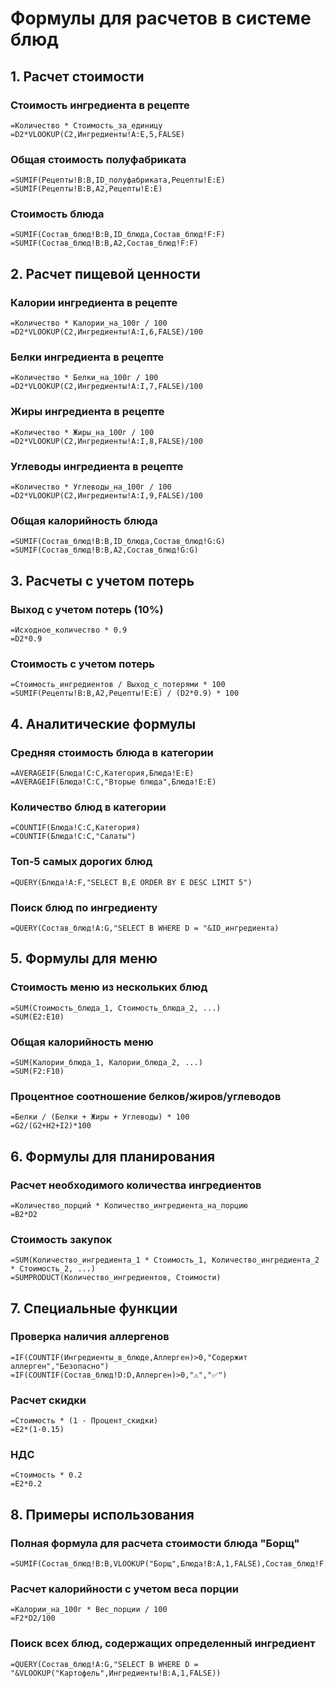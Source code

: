 # Формулы для расчетов в системе блюд

## 1. Расчет стоимости

### Стоимость ингредиента в рецепте
```
=Количество * Стоимость_за_единицу
=D2*VLOOKUP(C2,Ингредиенты!A:E,5,FALSE)
```

### Общая стоимость полуфабриката
```
=SUMIF(Рецепты!B:B,ID_полуфабриката,Рецепты!E:E)
=SUMIF(Рецепты!B:B,A2,Рецепты!E:E)
```

### Стоимость блюда
```
=SUMIF(Состав_блюд!B:B,ID_блюда,Состав_блюд!F:F)
=SUMIF(Состав_блюд!B:B,A2,Состав_блюд!F:F)
```

## 2. Расчет пищевой ценности

### Калории ингредиента в рецепте
```
=Количество * Калории_на_100г / 100
=D2*VLOOKUP(C2,Ингредиенты!A:I,6,FALSE)/100
```

### Белки ингредиента в рецепте
```
=Количество * Белки_на_100г / 100
=D2*VLOOKUP(C2,Ингредиенты!A:I,7,FALSE)/100
```

### Жиры ингредиента в рецепте
```
=Количество * Жиры_на_100г / 100
=D2*VLOOKUP(C2,Ингредиенты!A:I,8,FALSE)/100
```

### Углеводы ингредиента в рецепте
```
=Количество * Углеводы_на_100г / 100
=D2*VLOOKUP(C2,Ингредиенты!A:I,9,FALSE)/100
```

### Общая калорийность блюда
```
=SUMIF(Состав_блюд!B:B,ID_блюда,Состав_блюд!G:G)
=SUMIF(Состав_блюд!B:B,A2,Состав_блюд!G:G)
```

## 3. Расчеты с учетом потерь

### Выход с учетом потерь (10%)
```
=Исходное_количество * 0.9
=D2*0.9
```

### Стоимость с учетом потерь
```
=Стоимость_ингредиентов / Выход_с_потерями * 100
=SUMIF(Рецепты!B:B,A2,Рецепты!E:E) / (D2*0.9) * 100
```

## 4. Аналитические формулы

### Средняя стоимость блюда в категории
```
=AVERAGEIF(Блюда!C:C,Категория,Блюда!E:E)
=AVERAGEIF(Блюда!C:C,"Вторые блюда",Блюда!E:E)
```

### Количество блюд в категории
```
=COUNTIF(Блюда!C:C,Категория)
=COUNTIF(Блюда!C:C,"Салаты")
```

### Топ-5 самых дорогих блюд
```
=QUERY(Блюда!A:F,"SELECT B,E ORDER BY E DESC LIMIT 5")
```

### Поиск блюд по ингредиенту
```
=QUERY(Состав_блюд!A:G,"SELECT B WHERE D = "&ID_ингредиента)
```

## 5. Формулы для меню

### Стоимость меню из нескольких блюд
```
=SUM(Стоимость_блюда_1, Стоимость_блюда_2, ...)
=SUM(E2:E10)
```

### Общая калорийность меню
```
=SUM(Калории_блюда_1, Калории_блюда_2, ...)
=SUM(F2:F10)
```

### Процентное соотношение белков/жиров/углеводов
```
=Белки / (Белки + Жиры + Углеводы) * 100
=G2/(G2+H2+I2)*100
```

## 6. Формулы для планирования

### Расчет необходимого количества ингредиентов
```
=Количество_порций * Количество_ингредиента_на_порцию
=B2*D2
```

### Стоимость закупок
```
=SUM(Количество_ингредиента_1 * Стоимость_1, Количество_ингредиента_2 * Стоимость_2, ...)
=SUMPRODUCT(Количество_ингредиентов, Стоимости)
```

## 7. Специальные функции

### Проверка наличия аллергенов
```
=IF(COUNTIF(Ингредиенты_в_блюде,Аллерген)>0,"Содержит аллерген","Безопасно")
=IF(COUNTIF(Состав_блюд!D:D,Аллерген)>0,"⚠️","✅")
```

### Расчет скидки
```
=Стоимость * (1 - Процент_скидки)
=E2*(1-0.15)
```

### НДС
```
=Стоимость * 0.2
=E2*0.2
```

## 8. Примеры использования

### Полная формула для расчета стоимости блюда "Борщ"
```
=SUMIF(Состав_блюд!B:B,VLOOKUP("Борщ",Блюда!B:A,1,FALSE),Состав_блюд!F:F)
```

### Расчет калорийности с учетом веса порции
```
=Калории_на_100г * Вес_порции / 100
=F2*D2/100
```

### Поиск всех блюд, содержащих определенный ингредиент
```
=QUERY(Состав_блюд!A:G,"SELECT B WHERE D = "&VLOOKUP("Картофель",Ингредиенты!B:A,1,FALSE))
```
